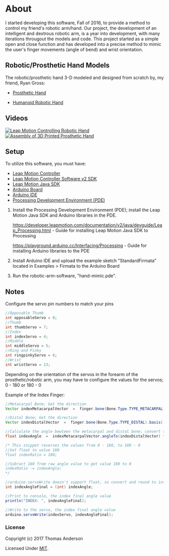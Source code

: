# About 
I started developing this software, Fall of 2016, to provide a method to control my friend's robotic arm/hand. Our project, the development of an intelligent and dextrous robotic arm, is a year into development, with many iterations througout the models and code. This project started as a simple open and close function and has developed into a precise method to mimic the user's finger movements (angle of bend) and wrist orientation.

## Robotic/Prosthetic Hand Models
The robotic/prosthetic hand 3-D modeled and designed from scratch by, my friend, Ryan Gross:
* [Prosthetic Hand](https://www.thingiverse.com/thing:1691704)

* [Humanoid Robotic Hand](https://www.thingiverse.com/thing:2269115)

## Videos
[![Leap Motion Controlling Robotic Hand](https://i.ytimg.com/vi/3RT4VxzfR7o/hqdefault.jpg?custom=true&w=336&h=188&stc=true&jpg444=true&jpgq=90&sp=68&sigh=jSdQUH0LPmkBmA_l1RSWCEq4K1U)](https://www.youtube.com/watch?v=3RT4VxzfR7o) 
[![Assembly of 3D Printed Prosthetic Hand](https://i.ytimg.com/vi/RJNDjnWV8Eo/hqdefault.jpg?custom=true&w=336&h=188&stc=true&jpg444=true&jpgq=90&sp=68&sigh=NoO1IPwUvkwjopU-Ku0u-TDZpQE)](https://www.youtube.com/watch?v=RJNDjnWV8Eo)

## Setup
To utilize this software, you must have:
   * [Leap Motion Controller](https://store-us.leapmotion.com/products/leap-motion-controller)
   * [Leap Motion Controller Software v2 SDK](https://developer.leapmotion.com/sdk/v2)
   * [Leap Motion Java SDK](https://developer.leapmotion.com/documentation/java/devguide/Leap_Processing.html)
   * [Arduino Board](https://www.arduino.cc/en/Main/Products)
   * [Arduino IDE](https://www.arduino.cc/en/Main/Software)
   * [Processing Development Environment (PDE)](https://processing.org/download/)
   
1. Install the Processing Development Environment (PDE); install the Leap Motion Java SDK and Arduino libraries in the PDE.
   
     https://developer.leapmotion.com/documentation/v2/java/devguide/Leap_Processing.html - Guide for installing Leap Motion Java SDK to Processing
   
     https://playground.arduino.cc/Interfacing/Processing - Guide for installing Arduino libraries to the PDE

2. Install Arduino IDE and upload the example sketch "StandardFirmata" located in Examples > Firmata to the Arduino Board

3. Run the robotic-arm-software, "hand-mimic.pde".

## Notes
Configure the servo pin numbers to match your pins
```java
//Opposable Thumb
int opposableServo = 0;
//Thumb
int thumbServo = 7;
//Index
int indexServo = 4;
//Middle
int middleServo = 5;
//Ring and Pinky
int ringpinkyServo = 6;
//Wrist
int wristServo = 13;
```
Depending on the orientation of the servos in the forearm of the prosthetic/robotic arm, you may have to configure the values for the servos; 0 - 180 or 180 - 0

Example of the Index Finger:
```java
//Metacarpal Bone; Get the direction
Vector indexMetacarpalVector  =  finger.bone(Bone.Type.TYPE_METACARPAL).basis().getZBasis();

//Distal Bone; Get the direction
Vector indexDistalVector  =  finger.bone(Bone.Type.TYPE_DISTAL).basis().getZBasis();

//Calculate the angle bewteen the metacarpal and distal bone; convert to degrees.
float indexAngle  =  indexMetacarpalVector.angleTo(indexDistalVector) * 180/PI;

/* This snippet reverses the values from 0 - 180, to 180 - 0
//Set float to value 180
float indexRatio = 180;

//Subract 180 from raw angle value to get value 180 to 0
indexRatio -= indexAngle;
*/

//arduino.servoWrite doesn't support float, so convert and round to integer
int indexAngleFinal = (int) indexAngle;

//Print to console, the index final angle value
println("INDEX: ", indexAngleFinal);

//Write to the servo, the index final angle value
arduino.servoWrite(indexServo, indexAngleFinal);  
```
### License
Copyright (c) 2017 Thomas Anderson

Licensed Under [MIT](https://github.com/tt-anderson/robotic-arm-software/blob/master/LICENSE).
